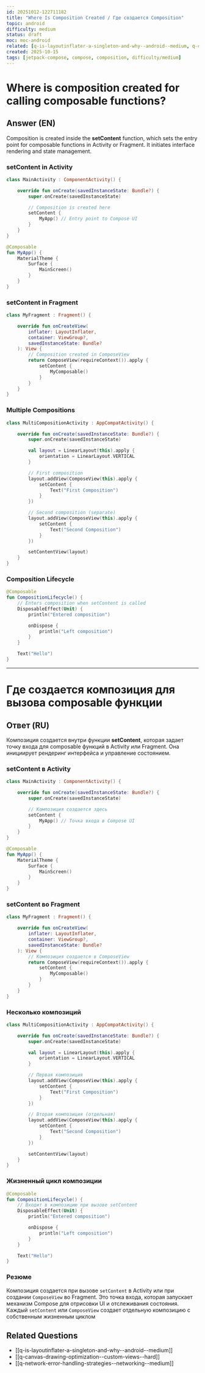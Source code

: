 ```yaml
---
id: 20251012-122711182
title: "Where Is Composition Created / Где создается Composition"
topic: android
difficulty: medium
status: draft
moc: moc-android
related: [q-is-layoutinflater-a-singleton-and-why--android--medium, q-canvas-drawing-optimization--custom-views--hard, q-network-error-handling-strategies--networking--medium]
created: 2025-10-15
tags: [jetpack-compose, compose, composition, difficulty/medium]
---
```

# Where is composition created for calling composable functions?

## Answer (EN)
Composition is created inside the **setContent** function, which sets the entry point for composable functions in Activity or Fragment. It initiates interface rendering and state management.

### setContent in Activity

```kotlin
class MainActivity : ComponentActivity() {

    override fun onCreate(savedInstanceState: Bundle?) {
        super.onCreate(savedInstanceState)

        // Composition is created here
        setContent {
            MyApp() // Entry point to Compose UI
        }
    }
}

@Composable
fun MyApp() {
    MaterialTheme {
        Surface {
            MainScreen()
        }
    }
}
```

### setContent in Fragment

```kotlin
class MyFragment : Fragment() {

    override fun onCreateView(
        inflater: LayoutInflater,
        container: ViewGroup?,
        savedInstanceState: Bundle?
    ): View {
        // Composition created in ComposeView
        return ComposeView(requireContext()).apply {
            setContent {
                MyComposable()
            }
        }
    }
}
```

### Multiple Compositions

```kotlin
class MultiCompositionActivity : AppCompatActivity() {

    override fun onCreate(savedInstanceState: Bundle?) {
        super.onCreate(savedInstanceState)

        val layout = LinearLayout(this).apply {
            orientation = LinearLayout.VERTICAL
        }

        // First composition
        layout.addView(ComposeView(this).apply {
            setContent {
                Text("First Composition")
            }
        })

        // Second composition (separate)
        layout.addView(ComposeView(this).apply {
            setContent {
                Text("Second Composition")
            }
        })

        setContentView(layout)
    }
}
```

### Composition Lifecycle

```kotlin
@Composable
fun CompositionLifecycle() {
    // Enters composition when setContent is called
    DisposableEffect(Unit) {
        println("Entered composition")

        onDispose {
            println("Left composition")
        }
    }

    Text("Hello")
}
```

---

# Где создается композиция для вызова composable функции

## Ответ (RU)

Композиция создается внутри функции **setContent**, которая задает точку входа для composable функций в Activity или Fragment. Она инициирует рендеринг интерфейса и управление состоянием.

### setContent в Activity

```kotlin
class MainActivity : ComponentActivity() {

    override fun onCreate(savedInstanceState: Bundle?) {
        super.onCreate(savedInstanceState)

        // Композиция создается здесь
        setContent {
            MyApp() // Точка входа в Compose UI
        }
    }
}

@Composable
fun MyApp() {
    MaterialTheme {
        Surface {
            MainScreen()
        }
    }
}
```

### setContent во Fragment

```kotlin
class MyFragment : Fragment() {

    override fun onCreateView(
        inflater: LayoutInflater,
        container: ViewGroup?,
        savedInstanceState: Bundle?
    ): View {
        // Композиция создается в ComposeView
        return ComposeView(requireContext()).apply {
            setContent {
                MyComposable()
            }
        }
    }
}
```

### Несколько композиций

```kotlin
class MultiCompositionActivity : AppCompatActivity() {

    override fun onCreate(savedInstanceState: Bundle?) {
        super.onCreate(savedInstanceState)

        val layout = LinearLayout(this).apply {
            orientation = LinearLayout.VERTICAL
        }

        // Первая композиция
        layout.addView(ComposeView(this).apply {
            setContent {
                Text("First Composition")
            }
        })

        // Вторая композиция (отдельная)
        layout.addView(ComposeView(this).apply {
            setContent {
                Text("Second Composition")
            }
        })

        setContentView(layout)
    }
}
```

### Жизненный цикл композиции

```kotlin
@Composable
fun CompositionLifecycle() {
    // Входит в композицию при вызове setContent
    DisposableEffect(Unit) {
        println("Entered composition")

        onDispose {
            println("Left composition")
        }
    }

    Text("Hello")
}
```

### Резюме

Композиция создается при вызове `setContent` в Activity или при создании `ComposeView` во Fragment. Это точка входа, которая запускает механизм Compose для отрисовки UI и отслеживания состояния. Каждый `setContent` или `ComposeView` создает отдельную композицию с собственным жизненным циклом

## Related Questions

- [[q-is-layoutinflater-a-singleton-and-why--android--medium]]
- [[q-canvas-drawing-optimization--custom-views--hard]]
- [[q-network-error-handling-strategies--networking--medium]]

